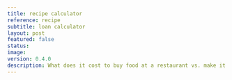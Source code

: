 ```yaml
---
title: recipe calculator
reference: recipe
subtitle: loan calculator
layout: post
featured: false
status:
image: 
version: 0.4.0
description: What does it cost to buy food at a restaurant vs. make it at home?
---
```

